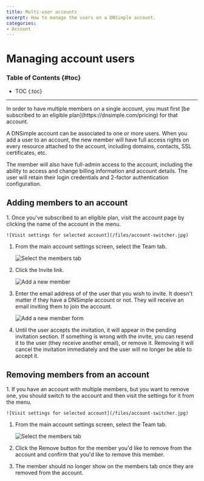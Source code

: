 ```yaml
---
title: Multi-user accounts
excerpt: How to manage the users on a DNSimple account.
categories:
- Account
---
```


# Managing account users

### Table of Contents {#toc}

* TOC
{:toc}

---

<note>
In order to have multiple members on a single account, you must first [be subscribed to an eligible plan](https://dnsimple.com/pricing) for that account.
</note>

A DNSimple account can be associated to one or more users. When you add a user to an account, the new member will have full access rights on every resource attached to the account, including domains, contacts, SSL certificates, etc.

The member will also have full-admin access to the account, including the ability to access and change billing information and account details. The user will retain their login credentials and 2-factor authentication configuration.


## Adding members to an account

<div class="section-steps" markdown="1">
1. Once you've subscribed to an eligible plan, visit the account page by clicking the name of the account in the menu.

    ![Visit settings for selected account](/files/account-switcher.jpg)

1. From the main account settings screen, select the <label>Team</label> tab.

    ![Select the members tab](/files/add-member-account-link.png)

1. Click the <label>Invite</label> link.

    ![Add a new member](/files/add-member-link-members-screen.png)

1. Enter the email address of of the user that you wish to invite. It doesn't matter if they have a DNSimple account or not. They will receive an email inviting them to join the account. 

    ![Add a new member form](/files/add-member-screen.png)

1. Until the user accepts the invitation, it will appear in the pending invitation section. If something is wrong with the invite, you can resend it to the user (they receive another email), or remove it. Removing it will cancel the invitation immediately and the user will no longer be able to accept it.

</div>

## Removing members from an account

<div class="section-steps" markdown="1">
1. If you have an account with multiple members, but you want to remove one, you should switch to the account and then visit the settings for it from the menu.

    ![Visit settings for selected account](/files/account-switcher.jpg)

1. From the main account settings screen, select the <label>Team</label> tab.

    ![Select the members tab](/files/add-member-account-link.png)

1. Click the <label>Remove</label> button for the member you'd like to remove from the account and confirm that you'd like to remove this member.

1. The member should no longer show on the members tab once they are removed from the account.

</div>
